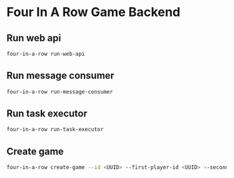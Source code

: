 # Four In A Row Game Backend

## Run web api

```sh
four-in-a-row run-web-api
```

## Run message consumer

```sh
four-in-a-row run-message-consumer
```

## Run task executor

```sh
four-in-a-row run-task-executor
```

## Create game

```sh
four-in-a-row create-game --id <UUID> --first-player-id <UUID> --second-player-id <UUID> --time-for-each-player <number of seconds>
```

